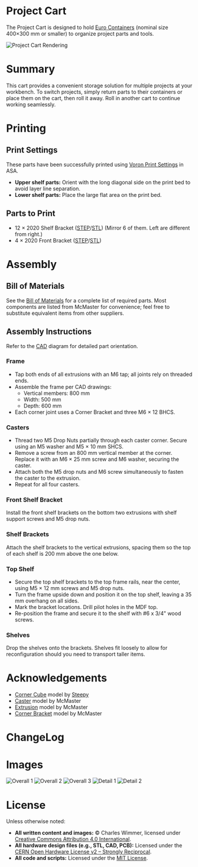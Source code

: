 # Project Cart

The Project Cart is designed to hold [Euro Containers](https://en.wikipedia.org/wiki/Euro_container) (nominal size 400×300 mm or smaller) to organize project parts and tools.

![Project Cart Rendering](IMG/project-cart-overall-2.png)

# Summary

This cart provides a convenient storage solution for multiple projects at your workbench. To switch projects, simply return parts to their containers or place them on the cart, then roll it away. Roll in another cart to continue working seamlessly.

# Printing

## Print Settings

These parts have been successfully printed using [Voron Print Settings](https://docs.vorondesign.com/sourcing.html) in ASA.
- **Upper shelf parts:** Orient with the long diagonal side on the print bed to avoid layer line separation.
- **Lower shelf parts:** Place the large flat area on the print bed.
## Parts to Print
- 12 × 2020 Shelf Bracket ([STEP](STEP)/[STL](STL)) (Mirror 6 of them.  Left are different from right.)
- 4 × 2020 Front Bracket ([STEP](STEP)/[STL](STL))

# Assembly

## Bill of Materials

See the [Bill of Materials](BOM.md) for a complete list of required parts. Most components are listed from McMaster for convenience; feel free to substitute equivalent items from other suppliers.

## Assembly Instructions

Refer to the [CAD](CAD) diagram for detailed part orientation.

### Frame

- Tap both ends of all extrusions with an M6 tap; all joints rely on threaded ends.
- Assemble the frame per CAD drawings:
  - Vertical members: 800 mm
  - Width: 500 mm
  - Depth: 600 mm
- Each corner joint uses a Corner Bracket and three M6 × 12 BHCS.

### Casters

- Thread two M5 Drop Nuts partially through each caster corner. Secure using an M5 washer and M5 × 10 mm SHCS.
- Remove a screw from an 800 mm vertical member at the corner. Replace it with an M6 × 25 mm screw and M6 washer, securing the caster.
- Attach both the M5 drop nuts and M6 screw simultaneously to fasten the caster to the extrusion.
- Repeat for all four casters.

### Front Shelf Bracket

Install the front shelf brackets on the bottom two extrusions with shelf support screws and M5 drop nuts.

### Shelf Brackets

Attach the shelf brackets to the vertical extrusions, spacing them so the top of each shelf is 200 mm above the one below.

### Top Shelf

- Secure the top shelf brackets to the top frame rails, near the center, using M5 × 12 mm screws and M5 drop nuts.
- Turn the frame upside down and position it on the top shelf, leaving a 35 mm overhang on all sides.
- Mark the bracket locations. Drill pilot holes in the MDF top.
- Re-position the frame and secure it to the shelf with #6 x 3/4" wood screws.

### Shelves

Drop the shelves onto the brackets. Shelves fit loosely to allow for reconfiguration should you need to transport taller items.

# Acknowledgements

- [Corner Cube](https://grabcad.com/library/corner-cube-vslot-2020-3-ways-1) model by [Steepy](https://grabcad.com/steepy-1)
- [Caster](https://www.mcmaster.com/2358t26/) model by McMaster
- [Extrusion](https://www.mcmaster.com/5537T9) model by McMaster
- [Corner Bracket](https://www.mcmaster.com/5537T231/) model by McMaster

# ChangeLog

# Images

![Overall 1](IMG/project-cart-overall-1.png)
![Overall 2](IMG/project-cart-overall-2.png)
![Overall 3](IMG/project-cart-overall-3.png)
![Detail 1](IMG/project-cart-detail-1.png)
![Detail 2](IMG/project-cart-detail-2.png)

# License

Unless otherwise noted:
- **All written content and images:** © Charles Wimmer, licensed under [Creative Commons Attribution 4.0 International](https://creativecommons.org/licenses/by/4.0/).
- **All hardware design files (e.g., STL, CAD, PCB):** Licensed under the [CERN Open Hardware License v2 – Strongly Reciprocal](https://ohwr.org/cern_ohl_s_v2.txt).
- **All code and scripts:** Licensed under the [MIT License](https://opensource.org/licenses/MIT).
